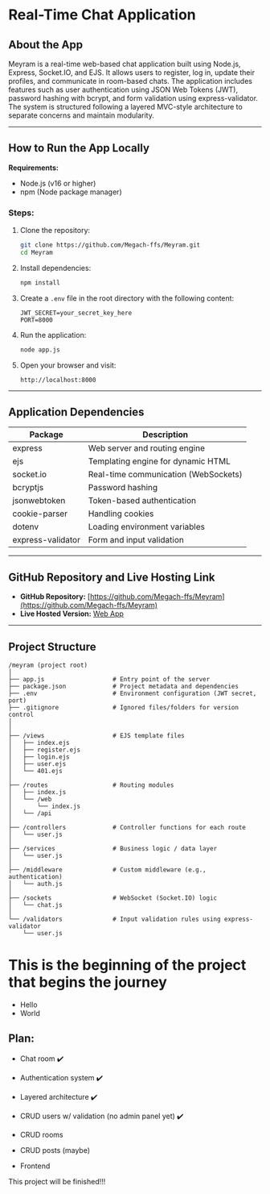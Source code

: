 # Real-Time Chat Application

## About the App

Meyram is a real-time web-based chat application built using Node.js, Express, Socket.IO, and EJS. It allows users to register, log in, update their profiles, and communicate in room-based chats. The application includes features such as user authentication using JSON Web Tokens (JWT), password hashing with bcrypt, and form validation using express-validator. The system is structured following a layered MVC-style architecture to separate concerns and maintain modularity.

---

## How to Run the App Locally

**Requirements:**
- Node.js (v16 or higher)
- npm (Node package manager)

### Steps:

1. Clone the repository:
   ```bash
   git clone https://github.com/Megach-ffs/Meyram.git
   cd Meyram
   ```

2. Install dependencies:
   ```bash
   npm install
   ```

3. Create a `.env` file in the root directory with the following content:
   ```
   JWT_SECRET=your_secret_key_here
   PORT=8000
   ```

4. Run the application:
   ```bash
   node app.js
   ```

5. Open your browser and visit:
   ```
   http://localhost:8000
   ```

---

## Application Dependencies

| Package            | Description                             |
|--------------------|-----------------------------------------|
| express            | Web server and routing engine           |
| ejs                | Templating engine for dynamic HTML      |
| socket.io          | Real-time communication (WebSockets)    |
| bcryptjs           | Password hashing                        |
| jsonwebtoken       | Token-based authentication              |
| cookie-parser      | Handling cookies                        |
| dotenv             | Loading environment variables           |
| express-validator  | Form and input validation               |

---

## GitHub Repository and Live Hosting Link

- **GitHub Repository:** [https://github.com/Megach-ffs/Meyram](https://github.com/Megach-ffs/Meyram)
- **Live Hosted Version:** [Web App](https://guttural-furtive-bee.glitch.me/)

---

## Project Structure

```
/meyram (project root)
│
├── app.js                   # Entry point of the server
├── package.json             # Project metadata and dependencies
├── .env                     # Environment configuration (JWT secret, port)
├── .gitignore               # Ignored files/folders for version control
│
│
├── /views                   # EJS template files
│   ├── index.ejs
│   ├── register.ejs
│   ├── login.ejs
│   ├── user.ejs
│   └── 401.ejs
│
├── /routes                  # Routing modules
│   ├── index.js
│   └── /web
│       └── index.js
│   └── /api
│
├── /controllers             # Controller functions for each route
│   └── user.js
│
├── /services                # Business logic / data layer
│   └── user.js
│
├── /middleware              # Custom middleware (e.g., authentication)
│   └── auth.js
│
├── /sockets                 # WebSocket (Socket.IO) logic
│   └── chat.js
│
└── /validators              # Input validation rules using express-validator
    └── user.js
```

# This is the beginning of the project that begins the journey
- Hello
- World


## Plan:
- Chat room ✔️ 

- Authentication system ✔️

- Layered architecture ✔️

- CRUD users w/ validation (no admin panel yet) ✔️

- CRUD rooms

- CRUD posts (maybe)

- Frontend

This project will be finished!!!
